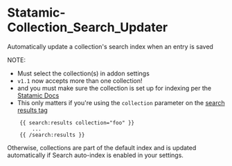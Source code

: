 # Statamic-Collection_Search_Updater

Automatically update a collection's search index when an entry is saved

NOTE:

- Must select the collection(s) in addon settings
- `v1.1` now accepts more than one collection!
- and you must make sure the collection is set up for indexing per the [Statamic Docs](https://docs.statamic.com/search#collection-indexes)
- This only matters if you're using the `collection` parameter on the [search results tag](https://docs.statamic.com/tags/search#parameters) 
```
    {{ search:results collection="foo" }}
        ...
    {{ /search:results }}
```
Otherwise, collections are part of the default index and is updated automatically if Search auto-index is enabled in your settings. 
